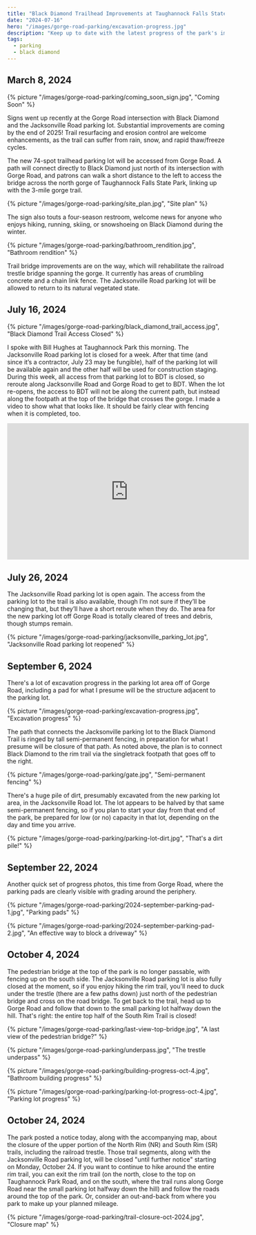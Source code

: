 ```yaml
---
title: "Black Diamond Trailhead Improvements at Taughannock Falls State Park"
date: "2024-07-16"
hero: "/images/gorge-road-parking/excavation-progress.jpg"
description: "Keep up to date with the latest progress of the park's improvements: moving the Jacksonville parking lot to a new area at the Gorge Road intersection with Black Diamond, and replacing the footbridge at the top of the park."
tags:
  - parking
  - black diamond
---
```


## March 8, 2024

{% picture "/images/gorge-road-parking/coming_soon_sign.jpg", "Coming Soon" %}

Signs went up recently at the Gorge Road intersection with Black Diamond and the Jacksonville Road parking lot. Substantial improvements are coming by the end of 2025! Trail resurfacing and erosion control are welcome enhancements, as the trail can suffer from rain, snow, and rapid thaw/freeze cycles.

The new 74-spot trailhead parking lot will be accessed from Gorge Road. A path will connect directly to Black Diamond just north of its intersection with Gorge Road, and patrons can walk a short distance to the left to access the bridge across the north gorge of Taughannock Falls State Park, linking up with the 3-mile gorge trail.

{% picture "/images/gorge-road-parking/site_plan.jpg", "Site plan" %}

The sign also touts a four-season restroom, welcome news for anyone who enjoys hiking, running, skiing, or snowshoeing on Black Diamond during the winter.

{% picture "/images/gorge-road-parking/bathroom_rendition.jpg", "Bathroom rendition" %}

Trail bridge improvements are on the way, which will rehabilitate the railroad trestle bridge spanning the gorge. It currently has areas of crumbling concrete and a chain link fence. The Jacksonville Road parking lot will be allowed to return to its natural vegetated state.

## July 16, 2024

{% picture "/images/gorge-road-parking/black_diamond_trail_access.jpg", "Black Diamond Trail Access Closed" %}

I spoke with Bill Hughes at Taughannock Park this morning. The Jacksonville Road parking lot is closed for a week. After that time (and since it’s a contractor, July 23 may be fungible), half of the parking lot will be available again and the other half will be used for construction staging. During this week, all access from that parking lot to BDT is closed, so reroute along Jacksonville Road and Gorge Road to get to BDT. When the lot re-opens, the access to BDT will not be along the current path, but instead along the footpath at the top of the bridge that crosses the gorge. I made a video to show what that looks like. It should be fairly clear with fencing when it is completed, too.

<iframe width="560" height="315" src="https://www.youtube.com/embed/lvQnRWr0XPg?si=SZBH3TeRwaUzF_D3" title="YouTube video player" frameborder="0" allow="accelerometer; autoplay; clipboard-write; encrypted-media; gyroscope; picture-in-picture; web-share" referrerpolicy="strict-origin-when-cross-origin" allowfullscreen></iframe>

## July 26, 2024

The Jacksonville Road parking lot is open again. The access from the parking lot to the trail is also available, though I’m not sure if they’ll be changing that, but they’ll have a short reroute when they do. The area for the new parking lot off Gorge Road is totally cleared of trees and debris, though stumps remain.

{% picture "/images/gorge-road-parking/jacksonville_parking_lot.jpg", "Jacksonville Road parking lot reopened" %}

## September 6, 2024

There's a lot of excavation progress in the parking lot area off of Gorge Road, including a pad for what I presume will be the structure adjacent to the parking lot.

{% picture "/images/gorge-road-parking/excavation-progress.jpg", "Excavation progress" %}

The path that connects the Jacksonville parking lot to the Black Diamond Trail is ringed by tall semi-permanent fencing, in preparation for what I presume will be closure of that path. As noted above, the plan is to connect Black Diamond to the rim trail via the singletrack footpath that goes off to the right.

{% picture "/images/gorge-road-parking/gate.jpg", "Semi-permanent fencing" %}

There's a huge pile of dirt, presumably excavated from the new parking lot area, in the Jacksonville Road lot. The lot appears to be halved by that same semi-permanent fencing, so if you plan to start your day from that end of the park, be prepared for low (or no) capacity in that lot, depending on the day and time you arrive.

{% picture "/images/gorge-road-parking/parking-lot-dirt.jpg", "That's a dirt pile!" %}

## September 22, 2024

Another quick set of progress photos, this time from Gorge Road, where the parking pads are clearly visible with grading around the periphery.

{% picture "/images/gorge-road-parking/2024-september-parking-pad-1.jpg", "Parking pads" %}

{% picture "/images/gorge-road-parking/2024-september-parking-pad-2.jpg", "An effective way to block a driveway" %}

## October 4, 2024

The pedestrian bridge at the top of the park is no longer passable, with fencing up on the south side. The Jacksonville Road parking lot is also fully closed at the moment, so if you enjoy hiking the rim trail, you'll need to duck under the trestle (there are a few paths down) just north of the pedestrian bridge and cross on the road bridge. To get back to the trail, head up to Gorge Road and follow that down to the small parking lot halfway down the hill. That's right: the entire top half of the South Rim Trail is closed!

{% picture "/images/gorge-road-parking/last-view-top-bridge.jpg", "A last view of the pedestrian bridge?" %}

{% picture "/images/gorge-road-parking/underpass.jpg", "The trestle underpass" %}

{% picture "/images/gorge-road-parking/building-progress-oct-4.jpg", "Bathroom building progress" %}

{% picture "/images/gorge-road-parking/parking-lot-progress-oct-4.jpg", "Parking lot progress" %}

## October 24, 2024

The park posted a notice today, along with the accompanying map, about the closure of the upper portion of the North Rim (NR) and South Rim (SR) trails, including the railroad trestle. Those trail segments, along with the Jacksonville Road parking lot, will be closed "until further notice" starting on Monday, October 24. If you want to continue to hike around the entire rim trail, you can exit the rim trail (on the north, close to the top on Taughannock Park Road, and on the south, where the trail runs along Gorge Road near the small parking lot halfway down the hill) and follow the roads around the top of the park. Or, consider an out-and-back from where you park to make up your planned mileage.

{% picture "/images/gorge-road-parking/trail-closure-oct-2024.jpg", "Closure map" %}
